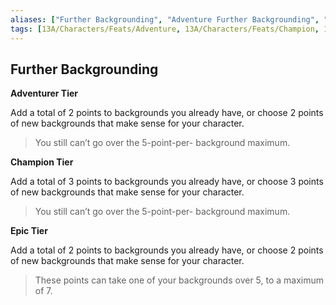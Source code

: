 ```yaml
---
aliases: ["Further Backgrounding", "Adventure Further Backgrounding", "Champion Further Backgrounding", "Epic Further Backgrounding"]
tags: [13A/Characters/Feats/Adventure, 13A/Characters/Feats/Champion, 13A/Characters/Feats/Epic]
---
```


## Further Backgrounding

**Adventurer Tier**

Add a total of 2 points to backgrounds you already have, or choose 2 points of new backgrounds that make sense for your character.

> You still can’t go over the 5-point-per- background maximum.

**Champion Tier**

Add a total of 3 points to backgrounds you already have, or choose 3 points of new backgrounds that make sense for your character.

> You still can’t go over the 5-point-per- background maximum.

**Epic Tier**

Add a total of 2 points to backgrounds you already have, or choose 2 points of new backgrounds that make sense for your character.

> These points can take one of your backgrounds over 5, to a maximum of 7.
